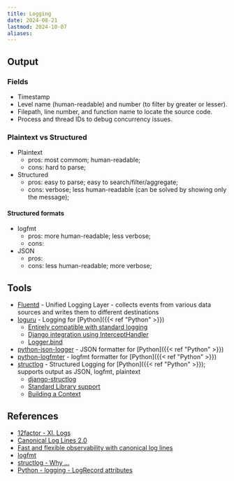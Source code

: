 ```yaml
---
title: Logging
date: 2024-08-21
lastmod: 2024-10-07
aliases:
---
```


## Output
### Fields
- Timestamp
- Level name (human-readable) and number (to filter by greater or lesser).
- Filepath, line number, and function name to locate the source code.
- Process and thread IDs to debug concurrency issues.


### Plaintext vs Structured
- Plaintext
    * pros: most commom; human-readable;
    * cons: hard to parse;
- Structured
    * pros: easy to parse; easy to search/filter/aggregate;
    * cons: verbose; less human-readable (can be solved by showing only the
      message);

#### Structured formats
- logfmt
    * pros: more human-readable; less verbose;
    * cons:
- JSON
    * pros:
    * cons: less human-readable; more verbose;



## Tools
- [Fluentd](https://github.com/fluent/fluentd) - Unified Logging Layer -
  collects events from various data sources and writes them to different
  destinations
- [loguru](https://github.com/delgan/loguru) - Logging for
  [Python]({{< ref "Python" >}})
    * [Entirely compatible with standard logging](https://loguru.readthedocs.io/en/stable/overview.html#entirely-compatible-with-standard-logging)
    * [Django integration using InterceptHandler](https://github.com/Delgan/loguru/issues/977#issuecomment-1771575984)
    * [Logger.bind](https://loguru.readthedocs.io/en/stable/api/logger.html#loguru._logger.Logger.bind)
- [python-json-logger](https://github.com/madzak/python-json-logger) - JSON
  formatter for [Python]({{< ref "Python" >}})
- [python-logfmter](https://github.com/jteppinette/python-logfmter) - logfmt
  formatter for [Python]({{< ref "Python" >}})
- [structlog](https://github.com/hynek/structlog) - Structured Logging for
  [Python]({{< ref "Python" >}}); supports output as JSON, logfmt, plaintext
    * [django-structlog](https://github.com/jrobichaud/django-structlog)
    * [Standard Library support](https://www.structlog.org/en/stable/standard-library.html)
    * [Building a Context](https://www.structlog.org/en/stable/getting-started.html#building-a-context)



## References
- [12factor - XI. Logs](https://12factor.net/logs)
- [Canonical Log Lines 2.0](https://brandur.org/nanoglyphs/025-logs#canonical-log-lines-2)
- [Fast and flexible observability with canonical log lines](https://stripe.com/blog/canonical-log-lines)
- [logfmt](https://brandur.org/logfmt)
- [structlog - Why ...](https://www.structlog.org/en/stable/why.html)
- [Python - logging - LogRecord attributes](https://docs.python.org/3/library/logging.html#logrecord-attributes)
